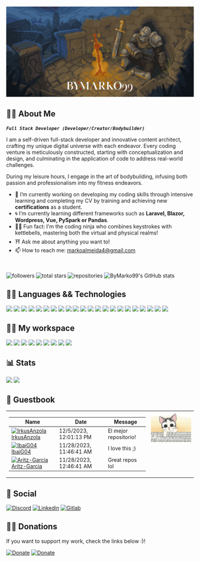 <body style="background-image: url('images/bc.gif'); background-repeat: repeat;">

<!-- <h1 align="center" style="color:#FBCC09;">ByMarko99 the Coding Ninja</h1>
 -->
![Header Image](images/header2.gif)

<!-- Img creds: https://cannonbreed.newgrounds.com/
-->

## 🐱‍👤 About Me

***`Full Stack Developer (Developer/Creator/Bodybuilder)`***

I am a self-driven full-stack developer and innovative content architect, crafting my unique digital universe with each endeavor. Every coding venture is meticulously constructed, starting with conceptualization and design, and culminating in the application of code to address real-world challenges. 

During my leisure hours, I engage in the art of bodybuilding, infusing both passion and professionalism into my fitness endeavors.

- 🔭 I’m currently working on developing my coding skills through intensive learning and completing my CV by training and achieving new **certifications** as a student.
- 🌀 I’m currently learning different frameworks such as **Laravel, Blazor, Wordpress, Vue, PySpark or Pandas**.
- 🐱‍👤 Fun fact: I'm the coding ninja who combines keystrokes with kettlebells, mastering both the virtual and physical realms!
- ⛩️ Ask me about anything you want to!
- 📫 How to reach me: markoalmeida4@gmail.com

<br>

<p align="left">
   <a href="https://github.com/ByMarko99?tab=followers" style="text-decoration: none;">
      <img alt="followers" title="Follow me on Github" src="https://custom-icon-badges.demolab.com/github/followers/ByMarko99?color=236ad3&labelColor=1155ba&style=for-the-badge&logo=person-add&label=Follow&logoColor=white"/>
   </a>
   <a href="https://github.com/ByMarko99?tab=repositories&sort=stargazers" style="text-decoration: none;">
      <img alt="total stars" title="Total stars on GitHub" src="https://custom-icon-badges.demolab.com/github/stars/ByMarko99?color=55960c&style=for-the-badge&labelColor=488207&logo=star"/>
   </a>
   <a href="https://github.com/ByMarko99?tab=repositories" style="text-decoration: none;">
      <img alt="repositories" title="My GitHub Repositories" src="https://custom-icon-badges.demolab.com/badge/dynamic/json?color=yellow&label=Repositories&query=$.public_repos&url=https://api.github.com/users/ByMarko99&style=for-the-badge&logo=github&logoColor=yellow"/>
   </a>
   <a href="https://github.com/ByMarko99" style="text-decoration: none;">
      <img alt="ByMarko99's GitHub stats" title="My Profile Views" src="https://komarev.com/ghpvc/?username=ByMarko99&color=FBCC09&style=for-the-badge"/>
   </a>
</p>

## 👨‍💻 Languages && Technologies
<p>

[![](https://custom-icon-badges.demolab.com/badge/-Node.js-339933?style=for-the-badge&logo=node.js&logoColor=white)](https://nodejs.org/)
![](https://custom-icon-badges.demolab.com/badge/java-white?style=for-the-badge&logo=java&logoColor=orange)
![](https://custom-icon-badges.demolab.com/badge/kotlin-0095D5?style=for-the-badge&logo=kotlin&logoColor=white)
![](https://custom-icon-badges.demolab.com/badge/javascript-F7DF1E?style=for-the-badge&logo=javascript&logoColor=black)
![](https://custom-icon-badges.demolab.com/badge/ajax-0057B8?style=for-the-badge&logo=ajax&logoColor=white)
![](https://custom-icon-badges.demolab.com/badge/json-000000?style=for-the-badge&logo=json&logoColor=white)
![](https://custom-icon-badges.demolab.com/badge/vue-white?logo=vue&logoColor=green&style=for-the-badge)
![](https://custom-icon-badges.demolab.com/badge/csharp-239120?style=for-the-badge&logo=csharp&logoColor=white)
![](https://custom-icon-badges.demolab.com/badge/c-A8B9CC?style=for-the-badge&logo=c&logoColor=white)
![](https://custom-icon-badges.demolab.com/badge/html5-E34F26?style=for-the-badge&logo=html5&logoColor=white)
![](https://custom-icon-badges.demolab.com/badge/css3-1572B6?style=for-the-badge&logo=css3&logoColor=white)
![](https://custom-icon-badges.demolab.com/badge/bootstrap-7952B3?style=for-the-badge&logo=bootstrap&logoColor=white)
![](https://custom-icon-badges.demolab.com/badge/tailwind-38B2AC?style=for-the-badge&logo=tailwind&logoColor=white)
![](https://custom-icon-badges.demolab.com/badge/scss-CF649A?logo=scss&logoColor=white&style=for-the-badge)
![](https://custom-icon-badges.demolab.com/badge/xml-FC3232?style=for-the-badge&logo=xml&logoColor=white)
![](https://custom-icon-badges.demolab.com/badge/mysql-4479A1?logo=mysql&logoColor=white&style=for-the-badge)
![](https://custom-icon-badges.demolab.com/badge/mariadb-003545?logo=mariadb&logoColor=white&style=for-the-badge)
![](https://custom-icon-badges.demolab.com/badge/php-777BB4?logo=php&logoColor=white&style=for-the-badge)
![](https://custom-icon-badges.demolab.com/badge/laravel-FF2D20?logo=laravel&logoColor=white&style=for-the-badge)
![](https://custom-icon-badges.demolab.com/badge/blazor-512BD4?logo=blazor&logoColor=white&style=for-the-badge)
![](https://custom-icon-badges.demolab.com/badge/python-254d8b?logo=python&logoColor=white&style=for-the-badge)
![](https://custom-icon-badges.demolab.com/badge/pyspark-FFFFFF?logo=apachespark&logoColor=orange&style=for-the-badge)</p>


## 🐱‍👓 My workspace

![](https://img.shields.io/badge/-Visual%20Studio%20Code-0078d7?style=for-the-badge&logo=Visual%20Studio%20Code&logoColor=white)
![](https://img.shields.io/badge/-Visual%20Studio-800080?style=for-the-badge&logo=Visual%20Studio&logoColor=white)
![](https://img.shields.io/badge/Github-000?logo=github&style=for-the-badge)
![](https://img.shields.io/badge/gitlab-000?logo=gitlab&style=for-the-badge)
![](https://custom-icon-badges.demolab.com/badge/androidstudio-008000?logo=androidstudio&style=for-the-badge)
![](https://custom-icon-badges.demolab.com/badge/eclipse-483D8B?logo=eclipse&logoColor=FFA500&style=for-the-badge)
![](https://custom-icon-badges.demolab.com/badge/docker-white?logo=docker&logoColor=1d63ed&style=for-the-badge)
![](https://custom-icon-badges.demolab.com/badge/aws-262e3b?logo=aws&logoColor=white&style=for-the-badge)
![](https://custom-icon-badges.demolab.com/badge/unity-black?logo=unity&logoColor=white&style=for-the-badge)


## 📊 Stats

<p align="left">
  <img src="https://github-readme-stats.vercel.app/api?username=ByMarko99&theme=dracula&show_icons=true" height="200" />
  <img src="https://github-readme-stats.vercel.app/api/top-langs/?username=ByMarko99&theme=dracula&show_icons=true" height="200" /> 
</p>

## 📖 Guestbook

<!-- Guestbook -->

<table>
  <tr>
    <td valign="top">

| Name | Date | Message |
|---|---|---|
| <a href="https://github.com/IrkusAnzola"><img width="24" src="https://avatars.githubusercontent.com/u/98161968?v=4" alt="IrkusAnzola" /> IrkusAnzola</a> |12/5/2023, 12:01:13 PM|El mejor repositorio!|
| <a href="https://github.com/IbaiG04"><img width="24" src="https://avatars.githubusercontent.com/u/97726677?v=4" alt="IbaiG04" /> IbaiG04 </a> |11/28/2023, 11:46:41 AM|I love this ;)|
| <a href="https://github.com/Aritz-Garcia"><img width="24" src="https://avatars.githubusercontent.com/u/73273260?v=4" alt="Aritz-Garcia" /> Aritz-Garcia </a> |11/28/2023, 12:46:41 AM|Great repos lol|

</td>
<td valign="top"><a href="https://github.com/ByMarko99/ByMarko99/issues/1#new_comment_field"><img src="images/guestbook.gif"></a></td>
  </tr>
</table>

<!-- /Guestbook -->

## 🤳 Social

[![Discord](https://img.shields.io/badge/-Discord-7289DA?style=for-the-badge&logo=discord&logoColor=white)](https://discord.com/users/415889981278519306)
[![Linkedin](https://img.shields.io/badge/-Linkedin-0077B5?style=for-the-badge&logo=linkedin&logoColor=white)](https://www.linkedin.com/in/marko-gros/)
[![Gitlab](https://img.shields.io/badge/gitlab-000?logo=gitlab&style=for-the-badge)](https://www.gitlab.com/marko-gros/)


## 🐱‍🚀 Donations

If you want to support my work, check the links below :)!

[![Donate](https://img.shields.io/badge/PayPal-00457C?style=for-the-badge&logo=paypal&logoColor=white)](https://paypal.me/bymarko99) [![Donate](https://img.shields.io/badge/Buy_Me_A_Coffee-ff5e5b?style=for-the-badge&logo=buy-me-a-coffee&logoColor=white)](https://ko-fi.com/bymarko99)
</body>
